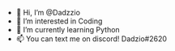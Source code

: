 - 👋 Hi, I’m @Dadzzio
- 👀 I’m interested in Coding
- 🌱 I’m currently learning Python
- 📫 You can text me on discord! Dadzio#2620

<!---
Dadzzio/Dadzzio is a ✨ special ✨ repository because its `README.md` (this file) appears on your GitHub profile.
You can click the Preview link to take a look at your changes.
--->
